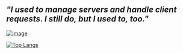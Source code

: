 ## *"I used to manage servers and handle client requests. I still do, but I used to, too."*

[![image](https://img.shields.io/badge/LinkedIn-0077B5?style=for-the-badge&logo=linkedin&logoColor=white)](https://www.linkedin.com/in/piratejas/)

[![Top Langs](https://github-readme-stats.vercel.app/api/top-langs/?username=piratejas&layout=compact&theme=tokyonight)](https://github.com/anuraghazra/github-readme-stats)

